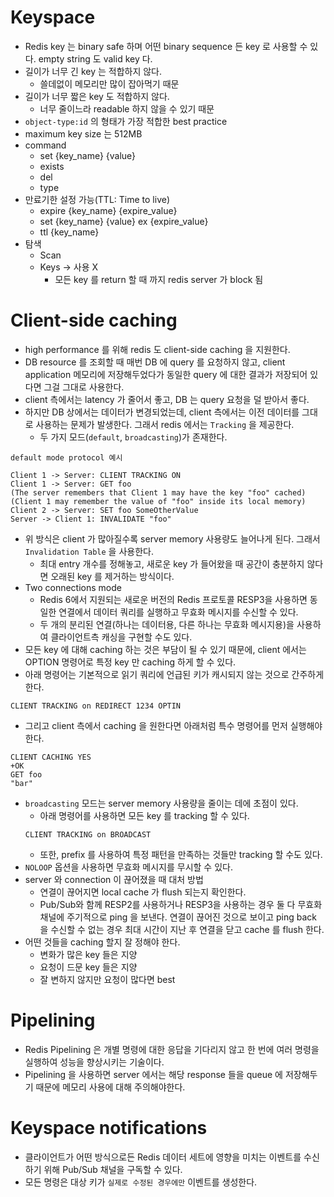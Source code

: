 # Keyspace
- Redis key 는 binary safe 하며 어떤 binary sequence 든 key 로 사용할 수 있다. empty string 도 valid key 다.
- 길이가 너무 긴 key 는 적합하지 않다.
    - 쓸데없이 메모리만 많이 잡아먹기 때문
- 길이가 너무 짧은 key 도 적합하지 않다.
    - 너무 줄이느라 readable 하지 않을 수 있기 때문
- `object-type:id` 의 형태가 가장 적합한 best practice
- maximum key size 는 512MB
- command
    - set {key_name} {value}
    - exists
    - del
    - type
- 만료기한 설정 가능(TTL: Time to live)
    - expire {key_name} {expire_value}
    - set {key_name} {value} ex {expire_value}
    - ttl {key_name}
- 탐색
    - Scan
    - Keys -> 사용 X
        - 모든 key 를 return 할 때 까지 redis server 가 block 됨

# Client-side caching
- high performance 를 위해 redis 도 client-side caching 을 지원한다.
- DB resource 를 조회할 때 매번 DB 에 query 를 요청하지 않고, client application 메모리에 저장해두었다가 동일한 query 에 대한 결과가 저장되어 있다면 그걸 그대로 사용한다.
- client 측에서는 latency 가 줄어서 좋고, DB 는 query 요청을 덜 받아서 좋다.
- 하지만 DB 상에서는 데이터가 변경되었는데, client 측에서는 이전 데이터를 그대로 사용하는 문제가 발생한다. 그래서 redis 에서는 `Tracking` 을 제공한다.
    - 두 가지 모드(`default`, `broadcasting`)가 존재한다.
```
default mode protocol 예시

Client 1 -> Server: CLIENT TRACKING ON
Client 1 -> Server: GET foo
(The server remembers that Client 1 may have the key "foo" cached)
(Client 1 may remember the value of "foo" inside its local memory)
Client 2 -> Server: SET foo SomeOtherValue
Server -> Client 1: INVALIDATE "foo"
```
- 위 방식은 client 가 많아질수록 server memory 사용량도 늘어나게 된다. 그래서 `Invalidation Table` 을 사용한다.
    - 최대 entry 개수를 정해놓고, 새로운 key 가 들어왔을 때 공간이 충분하지 않다면 오래된 key 를 제거하는 방식이다.
- Two connections mode
    - Redis 6에서 지원되는 새로운 버전의 Redis 프로토콜 RESP3을 사용하면 동일한 연결에서 데이터 쿼리를 실행하고 무효화 메시지를 수신할 수 있다.
    - 두 개의 분리된 연결(하나는 데이터용, 다른 하나는 무효화 메시지용)을 사용하여 클라이언트측 캐싱을 구현할 수도 있다.
- 모든 key 에 대해 caching 하는 것은 부담이 될 수 있기 때문에, client 에서는 OPTION 명령어로 특정 key 만 caching 하게 할 수 있다.
- 아래 명령어는 기본적으로 읽기 쿼리에 언급된 키가 캐시되지 않는 것으로 간주하게 한다.
```
CLIENT TRACKING on REDIRECT 1234 OPTIN
```
- 그리고 client 측에서 caching 을 원한다면 아래처럼 특수 명령어를 먼저 실행해야 한다.
```
CLIENT CACHING YES
+OK
GET foo
"bar"
```
- `broadcasting` 모드는 server memory 사용량을 줄이는 데에 초점이 있다.
    - 아래 명령어를 사용하면 모든 key 를 tracking 할 수 있다.
    ```
    CLIENT TRACKING on BROADCAST
    ```
    - 또한, prefix 를 사용하여 특정 패턴을 만족하는 것들만 tracking 할 수도 있다.
- `NOLOOP` 옵션을 사용하면 무효화 메시지를 무시할 수 있다.
- server 와 connection 이 끊어졌을 때 대처 방법
    - 연결이 끊어지면 local cache 가 flush 되는지 확인한다.
    - Pub/Sub와 함께 RESP2를 사용하거나 RESP3을 사용하는 경우 둘 다 무효화 채널에 주기적으로 ping 을 보낸다. 연결이 끊어진 것으로 보이고 ping back 을 수신할 수 없는 경우 최대 시간이 지난 후 연결을 닫고 cache 를 flush 한다. 
- 어떤 것들을 caching 할지 잘 정해야 한다.
    - 변화가 많은 key 들은 지양
    - 요청이 드문 key 들은 지양
    - 잘 변하지 않지만 요청이 많다면 best

# Pipelining
- Redis Pipelining 은 개별 명령에 대한 응답을 기다리지 않고 한 번에 여러 명령을 실행하여 성능을 향상시키는 기술이다.
- Pipelining 을 사용하면 server 에서는 해당 response 들을 queue 에 저장해두기 때문에 메모리 사용에 대해 주의해야한다.

# Keyspace notifications
- 클라이언트가 어떤 방식으로든 Redis 데이터 세트에 영향을 미치는 이벤트를 수신하기 위해 Pub/Sub 채널을 구독할 수 있다.
- 모든 명령은 대상 키가 `실제로 수정된 경우에만` 이벤트를 생성한다.
